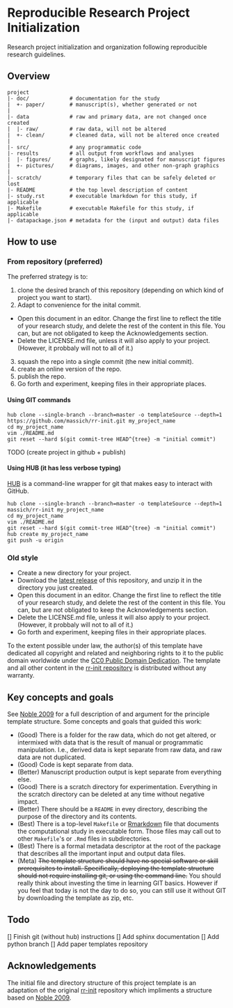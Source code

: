 Reproducible Research Project Initialization
=======

Research project initialization and organization following reproducible research guidelines.

Overview
--------

    project
    |- doc/             # documentation for the study
    |  +- paper/        # manuscript(s), whether generated or not
    |
    |- data             # raw and primary data, are not changed once created 
    |  |- raw/          # raw data, will not be altered
    |  +- clean/        # cleaned data, will not be altered once created
    |
    |- src/             # any programmatic code
    |- results          # all output from workflows and analyses
    |  |- figures/      # graphs, likely designated for manuscript figures
    |  +- pictures/     # diagrams, images, and other non-graph graphics
    |
    |- scratch/         # temporary files that can be safely deleted or lost
    |- README           # the top level description of content
    |- study.rst        # executable lmarkdown for this study, if applicable
    |- Makefile         # executable Makefile for this study, if applicable
    |- datapackage.json # metadata for the (input and output) data files 


How to use
----------

### From repository (preferred)

The preferred strategy is to:

1. clone the desired branch of this repository (depending on which kind of project you want to start).
2. Adapt to convenience for the inital commit.

  * Open this document in an editor. Change the first line to reflect the title of your research study, and delete the rest of the content in this file. You can, but are not obligated to keep the Acknowledgements section.
  * Delete the LICENSE.md file, unless it will also apply to your project. (However, it probbaly will not to all of it.)

3. squash the repo into a single commit (the new initial commit).
4. create an online version of the repo.
5. publish the repo.
6. Go forth and experiment, keeping files in their appropriate places.

#### Using GIT commands
```
hub clone --single-branch --branch=master -o templateSource --depth=1 https://github.com/massich/rr-init.git my_project_name
cd my_project_name
vim ./README.md
git reset --hard $(git commit-tree HEAD^{tree} -m "initial commit")
```
TODO (create project in github + publish)

#### Using HUB (it has less verbose typing)

[HUB] is a command-line wrapper for git that makes easy to interact with GitHub.

```
hub clone --single-branch --branch=master -o templateSource --depth=1 massich/rr-init my_project_name
cd my_project_name
vim ./README.md
git reset --hard $(git commit-tree HEAD^{tree} -m "initial commit")
hub create my_project_name
git push -u origin
```

### Old style

* Create a new directory for your project.
* Download the [latest release] of this repository, and unzip it in the directory you just created.
* Open this document in an editor. Change the first line to reflect the title of your research study, and delete the rest of the content in this file. You can, but are not obligated to keep the Acknowledgements section.
* Delete the LICENSE.md file, unless it will also apply to your project. (However, it probbaly will not to all of it.)
* Go forth and experiment, keeping files in their appropriate places.

To the extent possible under law, the author(s) of this template have dedicated all copyright and related and neighboring rights to it to the public domain worldwide under the [CC0 Public Domain Dedication]. The template and all other content in the [rr-init repository] is distributed without any warranty.

Key concepts and goals
----------------------

See [Noble 2009] for a full description of and argument for the principle template structure. Some concepts and goals that guided this work:
* (Good) There is a folder for the raw data, which do not get altered, or intermixed with data that is the result of manual or programmatic manipulation. I.e., derived data is kept separate from raw data, and raw data are not duplicated.
* (Good) Code is kept separate from data.
* (Better) Manuscript production output is kept separate from everything else.
* (Good) There is a scratch directory for experimentation. Everything in the scratch directory can be deleted at any time without negative impact. 
* (Better) There should be a `README` in evey directory, describing the purpose of the directory and its contents.
* (Best) There is a top-level `Makefile` or [Rmarkdown] file that documents the computational study in executable form. Those files may call out to other `Makefile`'s or `.Rmd` files in subdirectories.
* (Best) There is a formal metadata descriptor at the root of the package that describes all the important input and output data files.
* (Meta) ~~The template structure should have no special software or skill prerequisites to install. Specifically, deploying the template structure should not require installing git, or using the command line.~~ You should really think about investing the time in learning GIT basics. However if you feel that today is not the day to do so, you can still use it without GIT by downloading the template as zip, etc.

Todo
----
[] Finish git (without hub) instructions 
[] Add sphinx documentation 
[] Add python branch
[] Add paper templates repository

Acknowledgements
----------------

The initial file and directory structure of this project template is an adaptation of the original [rr-init] repository which impliments a structure based on [Noble 2009].

[rr-init repository]: https://github.com/massich/rr-init
[rr-init]: https://github.com/m-Science-Curriculum/rr-init
[latest release]: https://github.com/massich/rr-init/releases/latest
[NESCent]: http://nescent.org
[Rmarkdown]: http://rmarkdown.rstudio.com/
[Noble 2009]: http://dx.doi.org/10.1371/journal.pcbi.1000424
[CC0 Public Domain Dedication]: http://creativecommons.org/publicdomain/zero/1.0/
[HUB]: https://hub.github.com/
